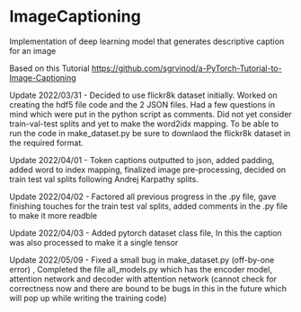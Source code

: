 # ImageCaptioning
Implementation of deep learning model that generates descriptive caption for an image

Based on this Tutorial https://github.com/sgrvinod/a-PyTorch-Tutorial-to-Image-Captioning

Update 2022/03/31 - Decided to use flickr8k dataset initially. Worked on creating the hdf5 file code and the 2 JSON files. Had a few questions in mind which were put in the python script as comments. Did not yet consider train-val-test splits and yet to make the word2idx mapping. To be able to run the code in make_dataset.py be sure to downlaod the flickr8k dataset in the required format.

Update 2022/04/01 - Token captions outputted to json, added padding, added word to index mapping, finalized image pre-processing,
decided on train test val splits following Andrej Karpathy splits.

Update 2022/04/02 - Factored all previous progress in the .py file, gave finishing touches for the train test val splits, added comments in the .py file to make it more readble

Update 2022/04/03 - Added pytorch dataset class file, In this the caption was also processed to make it a single tensor

Update 2022/05/09 - Fixed a small bug in make_dataset.py (off-by-one error) , Completed the file all_models.py which has the encoder model, attention network and decoder with attention network (cannot check for correctness now and there are bound to be bugs in this in the future which will pop up while writing the training code)